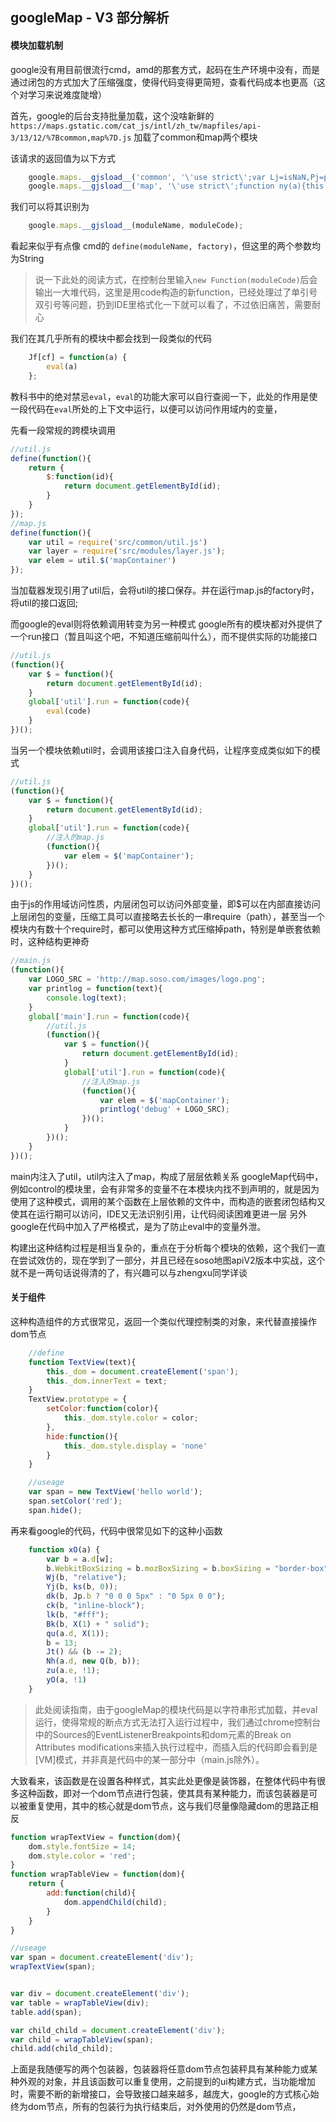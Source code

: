 ## googleMap - V3 部分解析
#### 模块加载机制

google没有用目前很流行cmd，amd的那套方式，起码在生产环境中没有，而是通过闭包的方式加大了压缩强度，使得代码变得更简短，查看代码成本也更高（这个对学习来说难度陡增）

首先，google的后台支持批量加载，这个没啥新鲜的
`https://maps.gstatic.com/cat_js/intl/zh_tw/mapfiles/api-3/13/12/%7Bcommon,map%7D.js`
加载了common和map两个模块

该请求的返回值为以下方式

```javascript
	google.maps.__gjsload__('common', '\'use strict\';var Lj=isNaN,Pj=parseInt,Q.....');
	google.maps.__gjsload__('map', '\'use strict\';function ny(a){this.b=a||[]}Up[....');
```

我们可以将其识别为

```javascript
	google.maps.__gjsload__(moduleName, moduleCode);
```

看起来似乎有点像 cmd的 `define(moduleName, factory)`，但这里的两个参数均为String

>说一下此处的阅读方式，在控制台里输入`new Function(moduleCode)`后会输出一大堆代码，这里是用code构造的新function，已经处理过了单引号双引号等问题，扔到IDE里格式化一下就可以看了，不过依旧痛苦，需要耐心

我们在其几乎所有的模块中都会找到一段类似的代码

```javascript
	Jf[cf] = function(a) {
		eval(a)
	};
```

教科书中的绝对禁忌`eval`，`eval`的功能大家可以自行查阅一下，此处的作用是使一段代码在`eval`所处的上下文中运行，以便可以访问作用域内的变量，

先看一段常规的跨模块调用

```javascript
//util.js
define(function(){
	return {
		$:function(id){
			return document.getElementById(id);
		}
	}
});
//map.js
define(function(){
	var util = require('src/common/util.js')
	var layer = require('src/modules/layer.js');
	var elem = util.$('mapContainer')
});
```

当加载器发现引用了util后，会将util的接口保存。并在运行map.js的factory时，将util的接口返回;

而google的eval则将依赖调用转变为另一种模式
google所有的模块都对外提供了一个run接口（暂且叫这个吧，不知道压缩前叫什么），而不提供实际的功能接口

```javascript
//util.js
(function(){
	var $ = function(){
		return document.getElementById(id);
	}
	global['util'].run = function(code){
		eval(code)
	}
})();

```

当另一个模块依赖util时，会调用该接口注入自身代码，让程序变成类似如下的模式

```javascript
//util.js
(function(){
	var $ = function(){
		return document.getElementById(id);
	}
	global['util'].run = function(code){
		//注入的map.js
		(function(){
			var elem = $('mapContainer');
		})();
	}
})();
```

由于js的作用域访问性质，内层闭包可以访问外部变量，即$可以在内部直接访问上层闭包的变量，压缩工具可以直接略去长长的一串require（path），甚至当一个模块内有数十个require时，都可以使用这种方式压缩掉path，特别是单嵌套依赖时，这种结构更神奇

```javascript
//main.js
(function(){
	var LOGO_SRC = 'http://map.soso.com/images/logo.png';
	var printlog = function(text){
		console.log(text);
    }
	global['main'].run = function(code){
		//util.js
		(function(){
			var $ = function(){
				return document.getElementById(id);
			}
			global['util'].run = function(code){
				//注入的map.js
				(function(){
					var elem = $('mapContainer');
					printlog('debug' + LOGO_SRC);
				})();
			}
		})();
	}
})();
```

main内注入了util，util内注入了map，构成了层层依赖关系
googleMap代码中，例如control的模块里，会有非常多的变量不在本模块内找不到声明的，就是因为使用了这种模式，调用的某个函数在上层依赖的文件中，而构造的嵌套闭包结构又使其在运行期可以访问，IDE又无法识别引用，让代码阅读困难更进一层
另外google在代码中加入了严格模式，是为了防止eval中的变量外泄。


构建出这种结构过程是相当复杂的，重点在于分析每个模块的依赖，这个我们一直在尝试效仿的，现在学到了一部分，并且已经在soso地图apiV2版本中实战，这个就不是一两句话说得清的了，有兴趣可以与zhengxu同学详谈


#### 关于组件

这种构造组件的方式很常见，返回一个类似代理控制类的对象，来代替直接操作dom节点

```javascript
    //define
    function TextView(text){
    	this._dom = document.createElement('span');
    	this._dom.innerText = text;
	}
	TextView.prototype = {
		setColor:function(color){
			this._dom.style.color = color;
		},
		hide:function(){
			this._dom.style.display = 'none'
		}
	}

	//useage
	var span = new TextView('hello world');
	span.setColor('red');
	span.hide();
```

再来看google的代码，代码中很常见如下的这种小函数

```javascript
	function xO(a) {
		var b = a.d[w];
		b.WebkitBoxSizing = b.mozBoxSizing = b.boxSizing = "border-box";
		Wj(b, "relative");
		Yj(b, ks(b, 0));
		dk(b, Jp.b ? "0 0 0 5px" : "0 5px 0 0");
		ck(b, "inline-block");
		lk(b, "#fff");
		Bk(b, X(1) + " solid");
		qu(a.d, X(1));
		b = 13;
		Jt() && (b -= 2);
		Nh(a.d, new Q(b, b));
		zu(a.e, !1);
		yO(a, !1)
	}
```
> 此处阅读指南，由于googleMap的模块代码是以字符串形式加载，并eval运行，使得常规的断点方式无法打入运行过程中，我们通过chrome控制台中的Sources的EventListenerBreakpoints和dom元素的Break on Attributes modifications来插入执行过程中，而插入后的代码即会看到是[VM]模式，并非真是代码中的某一部分中（main.js除外）。

大致看来，该函数是在设置各种样式，其实此处更像是装饰器，在整体代码中有很多这种函数，即对一个dom节点进行包装，使其具有某种能力，而该包装器是可以被重复使用，其中的核心就是dom节点，这与我们尽量像隐藏dom的思路正相反

```javascript
function wrapTextView = function(dom){
	dom.style.fontSize = 14;
	dom.style.color = 'red';
}
function wrapTableView = function(dom){
	return {
		add:function(child){
            dom.appendChild(child);
	    }
    }
}

//useage
var span = document.createElement('div');
wrapTextView(span);


var div = document.createElement('div');
var table = wrapTableView(div);
table.add(span);

var child_child = document.createElement('div');
var child = wrapTableView(span);
child.add(child_child);
```

上面是我随便写的两个包装器，包装器将任意dom节点包装秤具有某种能力或某种外观的对象，并且该函数可以重复使用，之前提到的ui构建方式，当功能增加时，需要不断的新增接口，会导致接口越来越多，越庞大，google的方式核心始终为dom节点，所有的包装行为执行结束后，对外使用的仍然是dom节点，
